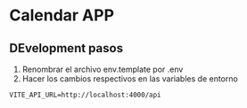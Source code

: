 # Calendar APP

## DEvelopment pasos

1. Renombrar el archivo env.template por .env
2. Hacer los cambios respectivos en las variables de entorno

```
VITE_API_URL=http://localhost:4000/api

```

